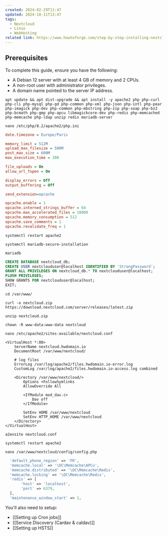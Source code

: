 ```yaml
---
created: 2024-02-29T11:47
updated: 2024-10-11T13:47
tags:
  - Nextcloud
  - Linux
  - WebHosting
related link: https://www.howtoforge.com/step-by-step-installing-nextcloud-on-debian-12/
---
```

## Prerequisites

To complete this guide, ensure you have the following:

- A Debian 12 server with at least 4 GB of memory and 2 CPUs.
- A non-root user with administrator privileges.
- A domain name pointed to the server IP address.

```shell
apt update && apt dist-upgrade && apt install -y apache2 php php-curl php-cli php-mysql php-gd php-common php-xml php-json php-intl php-pear php-imagick php-dev php-common php-mbstring php-zip php-soap php-bz2 php-bcmath php-gmp php-apcu libmagickcore-dev php-redis php-memcached php-memcache php-ldap unzip redis mariadb-server
```

```shell
nano /etc/php/8.2/apache2/php.ini
```

```ini
date.timezone = Europe/Paris

memory_limit = 512M  
upload_max_filesize = 500M  
post_max_size = 600M   
max_execution_time = 300

file_uploads = On  
allow_url_fopen = On

display_errors = Off  
output_buffering = Off

zend_extension=opcache

opcache.enable = 1  
opcache.interned_strings_buffer = 64  
opcache.max_accelerated_files = 10000  
opcache.memory_consumption = 512  
opcache.save_comments = 1  
opcache.revalidate_freq = 1
```

```shell
systemctl restart apache2
```

```shell
systemctl mariadb-secure-installation
```

```shell
mariadb
```

```sql
CREATE DATABASE nextcloud_db;  
CREATE USER nextclouduser@localhost IDENTIFIED BY 'StrongPassword';
GRANT ALL PRIVILEGES ON nextcloud_db.* TO nextclouduser@localhost;  
FLUSH PRIVILEGES;
SHOW GRANTS FOR nextclouduser@localhost;
EXIT;
```

```shell
cd /var/www/
```

```shell
curl -o nextcloud.zip https://download.nextcloud.com/server/releases/latest.zip
```

```shell
unzip nextcloud.zip
```

```shell
chown -R www-data:www-data nextcloud
```

```shell
nano /etc/apache2/sites-available/nextcloud.conf
```

```apacheconf
<VirtualHost *:80>  
    ServerName nextcloud.hwdomain.io  
    DocumentRoot /var/www/nextcloud/  
  
    # log files  
    ErrorLog /var/log/apache2/files.hwdomain.io-error.log  
    CustomLog /var/log/apache2/files.hwdomain.io-access.log combined  
  
    <Directory /var/www/nextcloud/>  
        Options +FollowSymlinks  
        AllowOverride All  
  
        <IfModule mod_dav.c>  
            Dav off  
        </IfModule>  
  
        SetEnv HOME /var/www/nextcloud  
        SetEnv HTTP_HOME /var/www/nextcloud  
    </Directory>  
</VirtualHost>
```

```shell
a2ensite nextcloud.conf
```

```shell
systemctl restart apache2
```

```shell
nano /var/www/nextcloud/config/config.php
```

```php
  'default_phone_region' => 'FR',
  'memcache.local' => '\OC\Memcache\APCu',
  'memcache.distributed' => '\OC\Memcache\Redis',
  'memcache.locking' => '\OC\Memcache\Redis',
  'redis' => [
       'host' => 'localhost',
       'port' => 6379,
  ],
  'maintenance_window_start' => 1,
```

You'll also need to setup:
- [[Setting up Cron jobs]]
- [[Service Discovery (Cardav & caldav)]]
- [[Setting up HSTS]]





